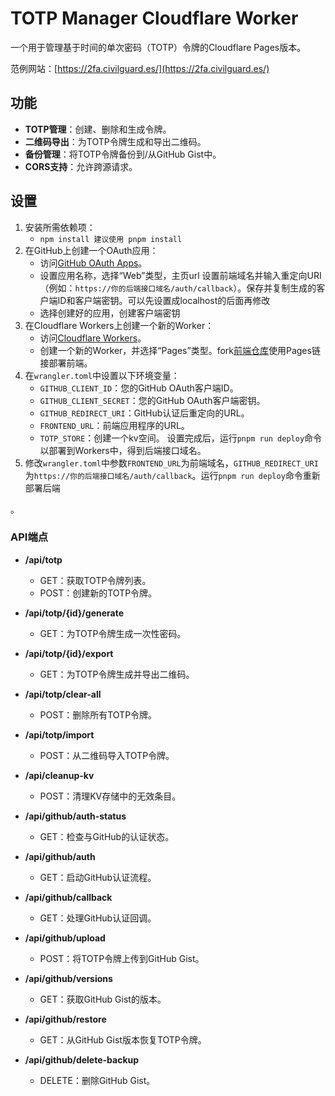 # TOTP Manager Cloudflare Worker

一个用于管理基于时间的单次密码（TOTP）令牌的Cloudflare Pages版本。

范例网站：[https://2fa.civilguard.es/](https://2fa.civilguard.es/)

## 功能
- **TOTP管理**：创建、删除和生成令牌。
- **二维码导出**：为TOTP令牌生成和导出二维码。
- **备份管理**：将TOTP令牌备份到/从GitHub Gist中。
- **CORS支持**：允许跨源请求。

## 设置
1. 安装所需依赖项：
   - `npm install 建议使用 pnpm install`
2. 在GitHub上创建一个OAuth应用：
   - 访问[GitHub OAuth Apps](https://github.com/settings/applications/new)。
   - 设置应用名称，选择“Web”类型，主页url 设置前端域名并输入重定向URI（例如：`https://你的后端接口域名/auth/callback`）。保存并复制生成的客户端ID和客户端密钥。可以先设置成localhost的后面再修改
   - 选择创建好的应用，创建客户端密钥
3. 在Cloudflare Workers上创建一个新的Worker：
   - 访问[Cloudflare Workers](https://dash.cloudflare.com/workers)。
   - 创建一个新的Worker，并选择“Pages”类型。fork[前端仓库](https://github.com/lonestech/totppages-manager-frontend)使用Pages链接部署前端。
3. 在`wrangler.toml`中设置以下环境变量：
   - `GITHUB_CLIENT_ID`：您的GitHub OAuth客户端ID。
   - `GITHUB_CLIENT_SECRET`：您的GitHub OAuth客户端密钥。
   - `GITHUB_REDIRECT_URI`：GitHub认证后重定向的URL。
   - `FRONTEND_URL`：前端应用程序的URL。
   - `TOTP_STORE`：创建一个kv空间。
   设置完成后，运行`pnpm run deploy`命令以部署到Workers中，得到后端接口域名。
4. 修改`wrangler.toml`中参数`FRONTEND_URL`为前端域名，`GITHUB_REDIRECT_URI`为`https://你的后端接口域名/auth/callback`。运行`pnpm run deploy`命令重新部署后端


。

### API端点
- **/api/totp**
  - GET：获取TOTP令牌列表。
  - POST：创建新的TOTP令牌。

- **/api/totp/{id}/generate**
  - GET：为TOTP令牌生成一次性密码。

- **/api/totp/{id}/export**
  - GET：为TOTP令牌生成并导出二维码。

- **/api/totp/clear-all**
  - POST：删除所有TOTP令牌。

- **/api/totp/import**
  - POST：从二维码导入TOTP令牌。

- **/api/cleanup-kv**
  - POST：清理KV存储中的无效条目。

- **/api/github/auth-status**
  - GET：检查与GitHub的认证状态。

- **/api/github/auth**
  - GET：启动GitHub认证流程。

- **/api/github/callback**
  - GET：处理GitHub认证回调。

- **/api/github/upload**
  - POST：将TOTP令牌上传到GitHub Gist。

- **/api/github/versions**
  - GET：获取GitHub Gist的版本。

- **/api/github/restore**
  - GET：从GitHub Gist版本恢复TOTP令牌。

- **/api/github/delete-backup**
  - DELETE：删除GitHub Gist。

